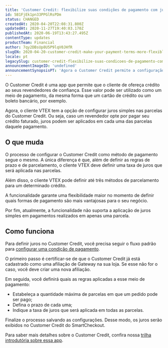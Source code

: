 ```yaml
---
title: 'Customer Credit: flexibilize suas condições de pagamento com juros'
id: 5B1FjEk1pn33PPGlRsPDm
status: CHANGED
createdAt: 2020-04-20T22:08:31.800Z
updatedAt: 2020-11-27T19:40:03.170Z
publishedAt: 2020-06-19T13:43:27.495Z
contentType: updates
productTeam: Financial
author: 7qy2DBsUp8U5P9lqV0JHfR
slugEN: 2020-04-20-customer-credit-make-your-payment-terms-more-flexible-by-adding-interest
locale: pt
legacySlug: customer-credit-flexibilize-suas-condicoes-de-pagamento-com-juros
announcementImageID: 'undefined'
announcementSynopsisPT: 'Agora o Customer Credit permite a configuração de juros nas suas regras de pagamento para crédito faturado.'
---
```


O Customer Credit é uma app que permite que o cliente de ofereça crédito ao seus revendedores de confiança. Esse valor pode ser utilizado como um meio de pagamento, da mesma forma que um cartão de crédito ou um boleto bancário, por exemplo.

Agora, o cliente VTEX tem a opção de configurar juros simples nas parcelas do Customer Credit. Ou seja, caso um revendedor opte por pagar seu crédito faturado, juros podem ser aplicados em cada uma das parcelas daquele pagamento.

## O que muda
O processo de configurar o Customer Credit como método de pagamento segue o mesmo. A única diferença é que, além de definir as regras de prazo e de parcelamento, o cliente VTEX deve definir uma taxa de juros que será aplicada nas parcelas.

Além disso, o cliente VTEX pode definir até três métodos de parcelamento para um determinado crédito. 

A funcionalidade garante uma flexibilidade maior no momento de definir quais formas de pagamento são mais vantajosas para o seu negócio. 

Por fim, atualmente, a funcionalidade não suporta a aplicação de juros simples em pagamentos realizados em apenas uma parcela.

## Como funciona
Para definir juros no Customer Credit, você precisa seguir o fluxo padrão para [configurar uma condição de pagamento](/pt/tutorial/condicoes-de-pagamento--tutorials_455 "configurar uma condição de pagamento").

O primeiro passo é certificar-se de que o Customer Credit já está cadastrado como uma afiliação de Gateway na sua loja. Se esse não for o caso, você deve criar uma nova afiliação. 

Em seguida, você definirá quais as regras aplicadas a esse meio de pagamento:

- Estabeleça a quantidade máxima de parcelas em que um pedido pode ser pago; 
- Defina o prazo de cada uma;
- Indique a taxa de juros que será aplicada em todas as parcelas.

Finalize o processo salvando as configurações. Desse modo, os juros serão exibidos no Customer Credit do SmartCheckout.

Para saber mais detalhes sobre o Customer Credit, confira nossa [trilha introdutória sobre essa app](/pt/tutorial/customer-credit-visao-geral--1uIqTjWxIIIEW0COMg4uE0 "trilha introdutória sobre essa app.").
